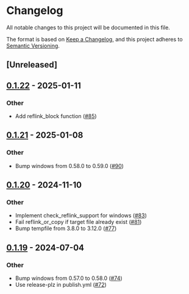 # Changelog
All notable changes to this project will be documented in this file.

The format is based on [Keep a Changelog](https://keepachangelog.com/en/1.0.0/),
and this project adheres to [Semantic Versioning](https://semver.org/spec/v2.0.0.html).

## [Unreleased]

## [0.1.22](https://github.com/cargo-bins/reflink-copy/compare/v0.1.21...v0.1.22) - 2025-01-11

### Other

- Add reflink_block function ([#85](https://github.com/cargo-bins/reflink-copy/pull/85))

## [0.1.21](https://github.com/cargo-bins/reflink-copy/compare/v0.1.20...v0.1.21) - 2025-01-08

### Other

- Bump windows from 0.58.0 to 0.59.0 ([#90](https://github.com/cargo-bins/reflink-copy/pull/90))

## [0.1.20](https://github.com/cargo-bins/reflink-copy/compare/v0.1.19...v0.1.20) - 2024-11-10

### Other

- Implement check_reflink_support for windows ([#83](https://github.com/cargo-bins/reflink-copy/pull/83))
- Fail reflink_or_copy if target file already exist ([#81](https://github.com/cargo-bins/reflink-copy/pull/81))
- Bump tempfile from 3.8.0 to 3.12.0 ([#77](https://github.com/cargo-bins/reflink-copy/pull/77))

## [0.1.19](https://github.com/cargo-bins/reflink-copy/compare/v0.1.18...v0.1.19) - 2024-07-04

### Other
- Bump windows from 0.57.0 to 0.58.0 ([#74](https://github.com/cargo-bins/reflink-copy/pull/74))
- Use release-plz in publish.yml ([#72](https://github.com/cargo-bins/reflink-copy/pull/72))
